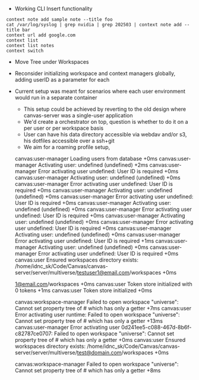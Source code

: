 - Working CLI Insert functionality

```
context note add sample note --title foo
cat /var/log/syslog | grep nvidia | grep 202503 | context note add --title bar
context url add google.com 
context list
context list notes
context switch 
```

- Move Tree under Workspaces

- Reconsider initializing workspace and context managers globally, adding userID as a parameter for each
- Current setup was meant for scenarios where each user environment would run in a separate container
    - This setup could be achieved by reverting to the old design where canvas-server was a single-user application
    - We'd create a orchestrator on top, question is whether to do it on a per user or per workspace basis
    - User can have his data directory accessible via webdav and/or s3, his dotfiles accessible over a ssh+git
    - We aim for a roaming profile setup, 


  canvas:user-manager Loading users from database +0ms
  canvas:user-manager Activating user: undefined (undefined) +2ms
  canvas:user-manager Error activating user undefined: User ID is required +0ms
  canvas:user-manager Activating user: undefined (undefined) +0ms
  canvas:user-manager Error activating user undefined: User ID is required +0ms
  canvas:user-manager Activating user: undefined (undefined) +0ms
  canvas:user-manager Error activating user undefined: User ID is required +0ms
  canvas:user-manager Activating user: undefined (undefined) +0ms
  canvas:user-manager Error activating user undefined: User ID is required +0ms
  canvas:user-manager Activating user: undefined (undefined) +0ms
  canvas:user-manager Error activating user undefined: User ID is required +0ms
  canvas:user-manager Activating user: undefined (undefined) +0ms
  canvas:user-manager Error activating user undefined: User ID is required +1ms
  canvas:user-manager Activating user: undefined (undefined) +0ms
  canvas:user-manager Error activating user undefined: User ID is required +0ms
  canvas:user Ensured workspaces directory exists: /home/idnc_sk/Code/Canvas/canvas-server/server/multiverse/testuser1@email.com/workspaces +0ms

  1@email.com/workspaces +0ms
  canvas:user Token store initialized with 0 tokens +1ms
  canvas:user Token store initialized +0ms

    canvas:workspace-manager Failed to open workspace "universe": Cannot set property tree of #<Workspace> which has only a getter +7ms
  canvas:user Error activating user runtime: Failed to open workspace "universe": Cannot set property tree of #<Workspace> which has only a getter +13ms
  canvas:user-manager Error activating user 0d241ee5-c088-467d-8b6f-c82787ce0707: Failed to open workspace "universe": Cannot set property tree of #<Workspace> which has only a getter +0ms
  canvas:user Ensured workspaces directory exists: /home/idnc_sk/Code/Canvas/canvas-server/server/multiverse/test@domain.com/workspaces +0ms

    canvas:workspace-manager Failed to open workspace "universe": Cannot set property tree of #<Workspace> which has only a getter +8ms
